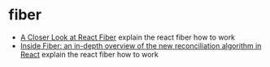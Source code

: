 # fiber


* [A Closer Look at React Fiber](https://medium.com/imgcook/a-closer-look-at-react-fiber-b2ab072fcc2a) explain the react fiber how to work
* [Inside Fiber: an in-depth overview of the new reconciliation algorithm in React](https://blog.ag-grid.com/inside-fiber-an-in-depth-overview-of-the-new-reconciliation-algorithm-in-react/) explain the react fiber how to work